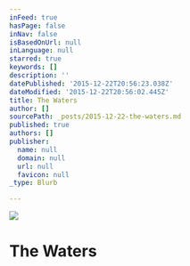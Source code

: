 ```yaml
---
inFeed: true
hasPage: false
inNav: false
isBasedOnUrl: null
inLanguage: null
starred: true
keywords: []
description: ''
datePublished: '2015-12-22T20:56:23.038Z'
dateModified: '2015-12-22T20:56:02.445Z'
title: The Waters
author: []
sourcePath: _posts/2015-12-22-the-waters.md
published: true
authors: []
publisher:
  name: null
  domain: null
  url: null
  favicon: null
_type: Blurb

---
```

![](https://the-grid-user-content.s3-us-west-2.amazonaws.com/1c8ce531-bf80-4536-a842-fe5512be2814.jpg)

# The Waters
